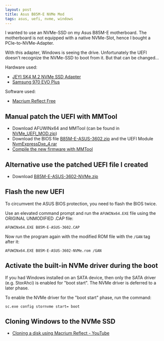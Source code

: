 ```yaml
---
layout: post
title: Asus B85M-E NVMe Mod
tags: asus, uefi, nvme, windows
---
```


I wanted to use an NVMe-SSD on my Asus B85M-E motherboard. The motherboard is not equipped with a native NVMe-Slot, hence I bought a PCIe-to-NVMe-Adapter.

With this adapter, Windows is seeing the drive. Unfortunately the UEFI doesn't recognize the NVMe-SSD to boot from it. But that can be changed...

Hardware used:

- [JEYI SK4 M.2 NVMe SSD Adapter](https://www.newegg.com/p/17Z-00AP-00004)
- [Samsung 970 EVO Plus](https://www.samsung.com/de/memory-storage/nvme-ssd/970-evo-plus-nvme-m-2-ssd-500gb-mz-v7s500bw/)

Software used:

- [Macrium Reflect Free](https://www.macrium.com/reflectfree)

## Manual patch the UEFI with MMTool

- Download AFUWINx64 and MMTool (can be found in [NVMe_UEFI_MOD.zip](http://dl.duckteam.org/mods/NVMe_UEFI_MOD/NVMe_UEFI_MOD.zip))
- Download the BIOS file [B85M-E-ASUS-3602.zip](https://dlcdnets.asus.com/pub/ASUS/mb/LGA1150/B85M-E/B85M-E-ASUS-3602.zip) and the UEFI Module [NvmExpressDxe_4.rar](https://www.win-unattended.de/Benutzer/Fernando/BIOS-Files/non-Intel/NVMe%20Modules/NvmExpressDxe_4.rar)
- [Compile the new firmware with MMTool](https://rothlive.de/de/article/asus-rampage-iv-samsung-970-pro-einbauen-uefi-mod-bei-ami-uefi-bios)

## Alternative use the patched UEFI file I created

- Download [B85M-E-ASUS-3602-NVMe.zip](https://github.com/ikem-krueger/ikem-krueger.github.io/raw/master/_files/UEFI/B85M-E-ASUS-3602-NVMe.zip)

## Flash the new UEFI

To circumvent the ASUS BIOS protection, you need to flash the BIOS twice.

Use an elevated command prompt and run the `AFUWINx64.EXE` file using the ORIGINAL UNMODIFIED .CAP file:

```
AFUWINx64.EXE B85M-E-ASUS-3602.CAP
```

Now run the program again with the modified ROM file with the `/GAN` tag after it:

```
AFUWINx64.EXE B85M-E-ASUS-3602-NVMe.rom /GAN
```

## Activate the built-in NVMe driver during the boot

If you had Windows installed on an SATA device, then only the SATA driver (e.g. StorAhci) is enabled for "boot start". The NVMe driver is deferred to a later phase.

To enable the NVMe driver for the "boot start" phase, run the command:

```
sc.exe config stornvme start= boot
```

## Cloning Windows to the NVMe SSD

- [Cloning a disk using Macrium Reflect - YouTube](https://www.youtube.com/watch?v=LClr3FPg4_4)
